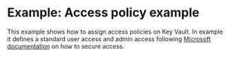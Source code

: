 # Example: Access policy example

This example shows how to assign access policies on Key Vault. In example it defines a standard user access and admin access following [Microsoft documentation]((https://docs.microsoft.com/en-us/azure/key-vault/key-vault-secure-your-key-vault)) on how to secure access.

